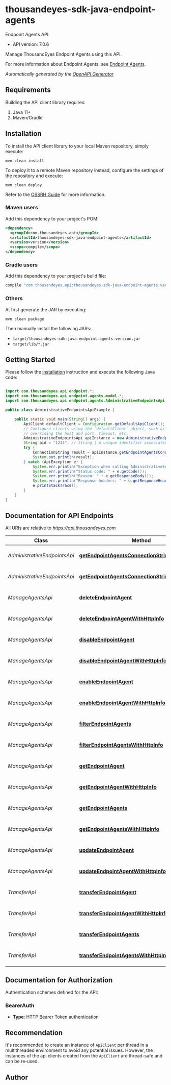 # thousandeyes-sdk-java-endpoint-agents

Endpoint Agents API

- API version: 7.0.6

Manage ThousandEyes Endpoint Agents using this API. 

For more information about Endpoint Agents, see [Endpoint Agents](https://docs.thousandeyes.com/product-documentation/global-vantage-points/endpoint-agents).


*Automatically generated by the [OpenAPI Generator](https://openapi-generator.tech)*

## Requirements

Building the API client library requires:

1. Java 11+
2. Maven/Gradle

## Installation

To install the API client library to your local Maven repository, simply execute:

```shell
mvn clean install
```

To deploy it to a remote Maven repository instead, configure the settings of the repository and execute:

```shell
mvn clean deploy
```

Refer to the [OSSRH Guide](http://central.sonatype.org/pages/ossrh-guide.html) for more information.

### Maven users

Add this dependency to your project's POM:

```xml
<dependency>
  <groupId>com.thousandeyes.api</groupId>
  <artifactId>thousandeyes-sdk-java-endpoint-agents</artifactId>
  <version>version</version>
  <scope>compile</scope>
</dependency>
```

### Gradle users

Add this dependency to your project's build file:

```groovy
compile "com.thousandeyes.api:thousandeyes-sdk-java-endpoint-agents:version"
```

### Others

At first generate the JAR by executing:

```shell
mvn clean package
```

Then manually install the following JARs:

- `target/thousandeyes-sdk-java-endpoint-agents-version.jar`
- `target/lib/*.jar`

## Getting Started

Please follow the [installation](#installation) instruction and execute the following Java code:

```java

import com.thousandeyes.api.endpoint.*;
import com.thousandeyes.api.endpoint.agents.model.*;
import com.thousandeyes.api.endpoint.agents.AdministrativeEndpointsApi;

public class AdministrativeEndpointsApiExample {

    public static void main(String[] args) {
        ApiClient defaultClient = Configuration.getDefaultApiClient();
        // Configure clients using the `defaultClient` object, such as
        // overriding the host and port, timeout, etc.
        AdministrativeEndpointsApi apiInstance = new AdministrativeEndpointsApi(defaultClient);
        String aid = "1234"; // String | A unique identifier associated with your account group. You can retrieve your `AccountGroupId` from the `/account-groups` endpoint. Note that you must be assigned to the target account group. Specifying this parameter without being assigned to the target account group will result in an error response.
        try {
            ConnectionString result = apiInstance.getEndpointAgentsConnectionString(aid);
            System.out.println(result);
        } catch (ApiException e) {
            System.err.println("Exception when calling AdministrativeEndpointsApi#getEndpointAgentsConnectionString");
            System.err.println("Status code: " + e.getCode());
            System.err.println("Reason: " + e.getResponseBody());
            System.err.println("Response headers: " + e.getResponseHeaders());
            e.printStackTrace();
        }
    }
}

```

## Documentation for API Endpoints

All URIs are relative to *https://api.thousandeyes.com*

Class | Method | HTTP request | Description
------------ | ------------- | ------------- | -------------
*AdministrativeEndpointsApi* | [**getEndpointAgentsConnectionString**](docs/AdministrativeEndpointsApi.md#getEndpointAgentsConnectionString) | **GET** /v7/endpoint/agents/connection-string | Get agent connection string
*AdministrativeEndpointsApi* | [**getEndpointAgentsConnectionStringWithHttpInfo**](docs/AdministrativeEndpointsApi.md#getEndpointAgentsConnectionStringWithHttpInfo) | **GET** /v7/endpoint/agents/connection-string | Get agent connection string
*ManageAgentsApi* | [**deleteEndpointAgent**](docs/ManageAgentsApi.md#deleteEndpointAgent) | **DELETE** /v7/endpoint/agents/{agentId} | Delete endpoint agent
*ManageAgentsApi* | [**deleteEndpointAgentWithHttpInfo**](docs/ManageAgentsApi.md#deleteEndpointAgentWithHttpInfo) | **DELETE** /v7/endpoint/agents/{agentId} | Delete endpoint agent
*ManageAgentsApi* | [**disableEndpointAgent**](docs/ManageAgentsApi.md#disableEndpointAgent) | **POST** /v7/endpoint/agents/{agentId}/disable | Disable endpoint agent
*ManageAgentsApi* | [**disableEndpointAgentWithHttpInfo**](docs/ManageAgentsApi.md#disableEndpointAgentWithHttpInfo) | **POST** /v7/endpoint/agents/{agentId}/disable | Disable endpoint agent
*ManageAgentsApi* | [**enableEndpointAgent**](docs/ManageAgentsApi.md#enableEndpointAgent) | **POST** /v7/endpoint/agents/{agentId}/enable | Enable endpoint agent
*ManageAgentsApi* | [**enableEndpointAgentWithHttpInfo**](docs/ManageAgentsApi.md#enableEndpointAgentWithHttpInfo) | **POST** /v7/endpoint/agents/{agentId}/enable | Enable endpoint agent
*ManageAgentsApi* | [**filterEndpointAgents**](docs/ManageAgentsApi.md#filterEndpointAgents) | **POST** /v7/endpoint/agents/filter | Filter endpoint agents
*ManageAgentsApi* | [**filterEndpointAgentsWithHttpInfo**](docs/ManageAgentsApi.md#filterEndpointAgentsWithHttpInfo) | **POST** /v7/endpoint/agents/filter | Filter endpoint agents
*ManageAgentsApi* | [**getEndpointAgent**](docs/ManageAgentsApi.md#getEndpointAgent) | **GET** /v7/endpoint/agents/{agentId} | Retrieve endpoint agent
*ManageAgentsApi* | [**getEndpointAgentWithHttpInfo**](docs/ManageAgentsApi.md#getEndpointAgentWithHttpInfo) | **GET** /v7/endpoint/agents/{agentId} | Retrieve endpoint agent
*ManageAgentsApi* | [**getEndpointAgents**](docs/ManageAgentsApi.md#getEndpointAgents) | **GET** /v7/endpoint/agents | List endpoint agents
*ManageAgentsApi* | [**getEndpointAgentsWithHttpInfo**](docs/ManageAgentsApi.md#getEndpointAgentsWithHttpInfo) | **GET** /v7/endpoint/agents | List endpoint agents
*ManageAgentsApi* | [**updateEndpointAgent**](docs/ManageAgentsApi.md#updateEndpointAgent) | **PATCH** /v7/endpoint/agents/{agentId} | Update endpoint agent
*ManageAgentsApi* | [**updateEndpointAgentWithHttpInfo**](docs/ManageAgentsApi.md#updateEndpointAgentWithHttpInfo) | **PATCH** /v7/endpoint/agents/{agentId} | Update endpoint agent
*TransferApi* | [**transferEndpointAgent**](docs/TransferApi.md#transferEndpointAgent) | **POST** /v7/endpoint/agents/{agentId}/transfer | Transfer endpoint agent
*TransferApi* | [**transferEndpointAgentWithHttpInfo**](docs/TransferApi.md#transferEndpointAgentWithHttpInfo) | **POST** /v7/endpoint/agents/{agentId}/transfer | Transfer endpoint agent
*TransferApi* | [**transferEndpointAgents**](docs/TransferApi.md#transferEndpointAgents) | **POST** /v7/endpoint/agents/transfer/bulk | Bulk transfer agents
*TransferApi* | [**transferEndpointAgentsWithHttpInfo**](docs/TransferApi.md#transferEndpointAgentsWithHttpInfo) | **POST** /v7/endpoint/agents/transfer/bulk | Bulk transfer agents


<a id="documentation-for-authorization"></a>
## Documentation for Authorization


Authentication schemes defined for the API:
<a id="BearerAuth"></a>
### BearerAuth


- **Type**: HTTP Bearer Token authentication


## Recommendation

It's recommended to create an instance of `ApiClient` per thread in a multithreaded environment to avoid any potential issues.
However, the instances of the api clients created from the `ApiClient` are thread-safe and can be re-used.

## Author



